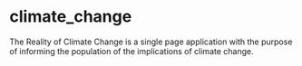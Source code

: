 # climate_change
The Reality of Climate Change is a single page application with the purpose of informing the population of the implications of climate change.

